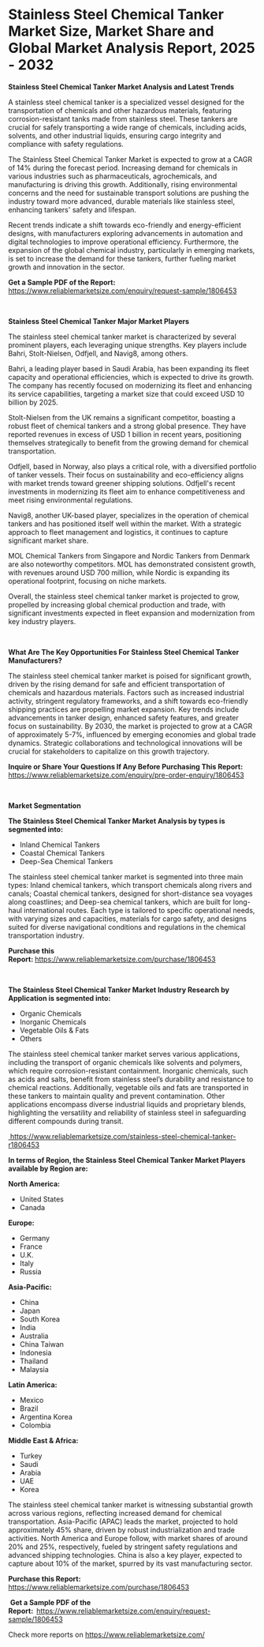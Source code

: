 <p><h1>Stainless Steel Chemical Tanker Market Size, Market Share and Global Market Analysis Report, 2025 - 2032</h1></p><p><strong>Stainless Steel Chemical Tanker Market Analysis and Latest Trends</strong></p>
<p><p>A stainless steel chemical tanker is a specialized vessel designed for the transportation of chemicals and other hazardous materials, featuring corrosion-resistant tanks made from stainless steel. These tankers are crucial for safely transporting a wide range of chemicals, including acids, solvents, and other industrial liquids, ensuring cargo integrity and compliance with safety regulations.</p><p>The Stainless Steel Chemical Tanker Market is expected to grow at a CAGR of 14% during the forecast period. Increasing demand for chemicals in various industries such as pharmaceuticals, agrochemicals, and manufacturing is driving this growth. Additionally, rising environmental concerns and the need for sustainable transport solutions are pushing the industry toward more advanced, durable materials like stainless steel, enhancing tankers' safety and lifespan.</p><p>Recent trends indicate a shift towards eco-friendly and energy-efficient designs, with manufacturers exploring advancements in automation and digital technologies to improve operational efficiency. Furthermore, the expansion of the global chemical industry, particularly in emerging markets, is set to increase the demand for these tankers, further fueling market growth and innovation in the sector.</p></p>
<p><strong>Get a Sample PDF of the Report:&nbsp;</strong> <a href="https://www.reliablemarketsize.com/enquiry/request-sample/1806453?utm_campaign=3552&utm_medium=2&utm_source=Github&utm_content=ia&utm_term=08042025&utm_id=stainless-steel-chemical-tanker">https://www.reliablemarketsize.com/enquiry/request-sample/1806453</a></p>
<p>&nbsp;</p>
<p><strong>Stainless Steel Chemical Tanker Major Market Players</strong></p>
<p><p>The stainless steel chemical tanker market is characterized by several prominent players, each leveraging unique strengths. Key players include Bahri, Stolt-Nielsen, Odfjell, and Navig8, among others. </p><p>Bahri, a leading player based in Saudi Arabia, has been expanding its fleet capacity and operational efficiencies, which is expected to drive its growth. The company has recently focused on modernizing its fleet and enhancing its service capabilities, targeting a market size that could exceed USD 10 billion by 2025.</p><p>Stolt-Nielsen from the UK remains a significant competitor, boasting a robust fleet of chemical tankers and a strong global presence. They have reported revenues in excess of USD 1 billion in recent years, positioning themselves strategically to benefit from the growing demand for chemical transportation.</p><p>Odfjell, based in Norway, also plays a critical role, with a diversified portfolio of tanker vessels. Their focus on sustainability and eco-efficiency aligns with market trends toward greener shipping solutions. Odfjell's recent investments in modernizing its fleet aim to enhance competitiveness and meet rising environmental regulations.</p><p>Navig8, another UK-based player, specializes in the operation of chemical tankers and has positioned itself well within the market. With a strategic approach to fleet management and logistics, it continues to capture significant market share.</p><p>MOL Chemical Tankers from Singapore and Nordic Tankers from Denmark are also noteworthy competitors. MOL has demonstrated consistent growth, with revenues around USD 700 million, while Nordic is expanding its operational footprint, focusing on niche markets.</p><p>Overall, the stainless steel chemical tanker market is projected to grow, propelled by increasing global chemical production and trade, with significant investments expected in fleet expansion and modernization from key industry players.</p></p>
<p>&nbsp;</p>
<p><strong>What Are The Key Opportunities For Stainless Steel Chemical Tanker Manufacturers?</strong></p>
<p><p>The stainless steel chemical tanker market is poised for significant growth, driven by the rising demand for safe and efficient transportation of chemicals and hazardous materials. Factors such as increased industrial activity, stringent regulatory frameworks, and a shift towards eco-friendly shipping practices are propelling market expansion. Key trends include advancements in tanker design, enhanced safety features, and greater focus on sustainability. By 2030, the market is projected to grow at a CAGR of approximately 5-7%, influenced by emerging economies and global trade dynamics. Strategic collaborations and technological innovations will be crucial for stakeholders to capitalize on this growth trajectory.</p></p>
<p><strong>Inquire or Share Your Questions If Any Before Purchasing This Report:</strong> <a href="https://www.reliablemarketsize.com/enquiry/pre-order-enquiry/1806453?utm_campaign=3552&utm_medium=2&utm_source=Github&utm_content=ia&utm_term=08042025&utm_id=stainless-steel-chemical-tanker">https://www.reliablemarketsize.com/enquiry/pre-order-enquiry/1806453</a></p>
<p>&nbsp;</p>
<p><strong>Market Segmentation</strong></p>
<p><strong>The Stainless Steel Chemical Tanker Market Analysis by types is segmented into:</strong></p>
<p><ul><li>Inland Chemical Tankers</li><li>Coastal Chemical Tankers</li><li>Deep-Sea Chemical Tankers</li></ul></p>
<p><p>The stainless steel chemical tanker market is segmented into three main types: Inland chemical tankers, which transport chemicals along rivers and canals; Coastal chemical tankers, designed for short-distance sea voyages along coastlines; and Deep-sea chemical tankers, which are built for long-haul international routes. Each type is tailored to specific operational needs, with varying sizes and capacities, materials for cargo safety, and designs suited for diverse navigational conditions and regulations in the chemical transportation industry.</p></p>
<p><strong>Purchase this Report:&nbsp;</strong><a href="https://www.reliablemarketsize.com/purchase/1806453?utm_campaign=3552&utm_medium=2&utm_source=Github&utm_content=ia&utm_term=08042025&utm_id=stainless-steel-chemical-tanker">https://www.reliablemarketsize.com/purchase/1806453</a></p>
<p>&nbsp;</p>
<p><strong>The Stainless Steel Chemical Tanker Market Industry Research by Application is segmented into:</strong></p>
<p><ul><li>Organic Chemicals</li><li>Inorganic Chemicals</li><li>Vegetable Oils & Fats</li><li>Others</li></ul></p>
<p><p>The stainless steel chemical tanker market serves various applications, including the transport of organic chemicals like solvents and polymers, which require corrosion-resistant containment. Inorganic chemicals, such as acids and salts, benefit from stainless steel’s durability and resistance to chemical reactions. Additionally, vegetable oils and fats are transported in these tankers to maintain quality and prevent contamination. Other applications encompass diverse industrial liquids and proprietary blends, highlighting the versatility and reliability of stainless steel in safeguarding different compounds during transit.</p></p>
<p><a href="https://www.reliablemarketsize.com/stainless-steel-chemical-tanker-r1806453?utm_campaign=3552&utm_medium=2&utm_source=Github&utm_content=ia&utm_term=08042025&utm_id=stainless-steel-chemical-tanker">&nbsp;https://www.reliablemarketsize.com/stainless-steel-chemical-tanker-r1806453</a></p>
<p><strong>In terms of Region, the Stainless Steel Chemical Tanker Market Players available by Region are:</strong></p>
<p>
    <p> <strong> North America: </strong>
        <ul>
            <li>United States</li>
            <li>Canada</li>
        </ul>
        </p> 
    <p> <strong> Europe: </strong>
        <ul>
            <li>Germany</li>
            <li>France</li>
            <li>U.K.</li>
            <li>Italy</li>
            <li>Russia</li>
        </ul>
        </p> 
    <p> <strong> Asia-Pacific: </strong>
        <ul>
            <li>China</li>
            <li>Japan</li>
            <li>South Korea</li>
            <li>India</li>
            <li>Australia</li>
            <li>China Taiwan</li>
            <li>Indonesia</li>
            <li>Thailand</li>
            <li>Malaysia</li>
        </ul>
        </p> 
    <p> <strong> Latin America: </strong>
        <ul>
            <li>Mexico</li>
            <li>Brazil</li>
            <li>Argentina Korea</li>
            <li>Colombia</li>
        </ul>
        </p> 
    <p> <strong> Middle East & Africa: </strong>
        <ul>
            <li>Turkey</li>
            <li>Saudi</li>
            <li>Arabia</li>
            <li>UAE</li>
            <li>Korea</li>
        </ul>
    </p>
    </p>
<p><p>The stainless steel chemical tanker market is witnessing substantial growth across various regions, reflecting increased demand for chemical transportation. Asia-Pacific (APAC) leads the market, projected to hold approximately 45% share, driven by robust industrialization and trade activities. North America and Europe follow, with market shares of around 20% and 25%, respectively, fueled by stringent safety regulations and advanced shipping technologies. China is also a key player, expected to capture about 10% of the market, spurred by its vast manufacturing sector.</p></p>
<p><strong>Purchase this Report: </strong><a href="https://www.reliablemarketsize.com/purchase/1806453?utm_campaign=3552&utm_medium=2&utm_source=Github&utm_content=ia&utm_term=08042025&utm_id=stainless-steel-chemical-tanker">https://www.reliablemarketsize.com/purchase/1806453</a></p>
<p>&nbsp;<strong>Get a Sample PDF of the Report:&nbsp;&nbsp;</strong><a href="https://www.reliablemarketsize.com/enquiry/request-sample/1806453?utm_campaign=3552&utm_medium=2&utm_source=Github&utm_content=ia&utm_term=08042025&utm_id=stainless-steel-chemical-tanker">https://www.reliablemarketsize.com/enquiry/request-sample/1806453</a></p>
<p><strong></strong></p>
<p>Check more reports on <a href="https://www.reliablemarketsize.com/?utm_campaign=3552&utm_medium=2&utm_source=Github&utm_content=ia&utm_term=08042025&utm_id=stainless-steel-chemical-tanker">https://www.reliablemarketsize.com/</a></p>